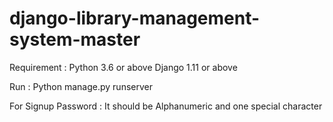 # django-library-management-system-master

Requirement : Python 3.6 or above Django 1.11 or above

Run : Python manage.py runserver

For Signup Password : It should be Alphanumeric and one special character




